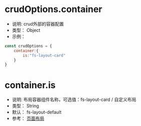 # crudOptions.container
* 说明: crud外部的容器配置
* 类型： Object
* 示例：
```js
const crudOptions = {
    container:{
        is:"fs-layout-card"
    }
}
```

# container.is
* 说明: 布局容器组件名称，可选值：fs-layout-card / 自定义布局
* 类型： String
* 默认： fs-layout-default
* 参考： [页面布局](../../guide/advance/layout.md)

